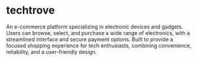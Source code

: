 # techtrove
An e-commerce platform specializing in electronic devices and gadgets. Users can browse, select, and purchase a wide range of electronics, with a streamlined interface and secure payment options. Built to provide a focused shopping experience for tech enthusiasts, combining convenience, reliability, and a user-friendly design.
